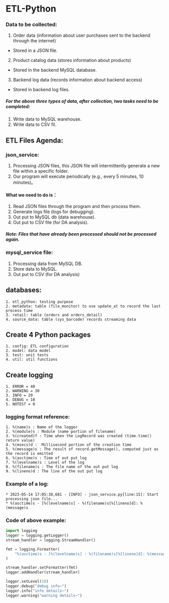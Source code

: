 # ETL-Python
### Data to be collected:
1. Order data (information about user purchases sent to the backend through the internet)
  * Stored in a JSON file.
2. Product catalog data (stores information about products)
  * Stored in the backend MySQL database.
3. Backend log data (records information about backend access)
  * Stored in backend log files.

##### For the above three types of data, after collection, two tasks need to be completed:
1. Write data to MySQL warehouse.
2. Write data to CSV fil.

## ETL Files Agenda:
### json_service: 
   1. Processing JSON files, this JSON file will intermittently generate a new file within a specific folder. 
   2. Our program will execute periodically (e.g., every 5 minutes, 10 minutes)。
#### What we need to do is：
   1. Read JSON files through the program and then process them. 
   2. Generate logs file (logs for debugging).
   3. Out put to MySQL db (data warehouse).
   4. Out put to CSV file (for DA analysis).
##### Note: Files that have already been processed should not be processed again.
   
### mysql_service file:
   1. Processing data from MySQL DB.
   2. Store data to MySQL.
   3. Out put to CSV (for DA analysis)

## databases:
    1. etl_python: testing purpose
    2. metadata: table (file_monitor) to use update_at to record the last process time
    3. retail: table (orders and orders_detail)
    4. source_data: table (sys_barcode) records streaming data

## Create 4 Python packages
    1. config: ETL configuration
    2. model: data model
    3. test: unit tests
    4. util: util functions

## Create logging 
    1. ERROR = 40
    2. WARNING = 30
    3. INFO = 20
    4. DEBUG = 10
    5. NOTEST = 0

### logging format reference:
    1. %(name)s : Name of the logger
    2. %(module)s : Module (name portion of filename)
    3. %(created)f : Time when the LogRecord was created (time.time() return value)
    4. %(msecs)d :  Millisecond portion of the creation time
    5. %(message)s : The result of record.getMessage(), computed just as the record is emitted
    6. %(asctime)s : Time of out put log
    7. %(levelname)s : Level of the log
    8. %(filename)s : The file name of the out put log
    9. %(lineno)d : The line of the out put log
### Example of a log:
    * 2023-05-14 17:05:38,681 - [INFO] - json_service.py[line:15]: Start processing json file...
    * %(asctime)s - [%(levelname)s] - %(filename)s[%[lineno]d]: %(message)s
### Code of above example:
```python
import logging
logger = logging.getLogger()
stream_handler = logging.StreamHandler()

fmt = logging.Formatter(
    "%(asctime)s - [%(levelname)s] - %(filename)s[%[lineno]d]: %(message)s"
)

stream_handler.setFormatter(fmt)
logger.addHandler(stream_handler)

logger.setLevel(10)
logger.debug("debug info~")
logger.info("info details~")
logger.warning("warning details~")
```




        